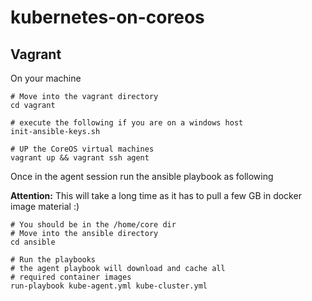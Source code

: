 # kubernetes-on-coreos


## Vagrant


On your machine

```
# Move into the vagrant directory
cd vagrant

# execute the following if you are on a windows host
init-ansible-keys.sh

# UP the CoreOS virtual machines
vagrant up && vagrant ssh agent
```

Once in the agent session run the ansible playbook as following 

**Attention:** This will take a long time as it has to pull a few GB in docker image material :)

```
# You should be in the /home/core dir
# Move into the ansible directory
cd ansible

# Run the playbooks 
# the agent playbook will download and cache all 
# required container images
run-playbook kube-agent.yml kube-cluster.yml
```